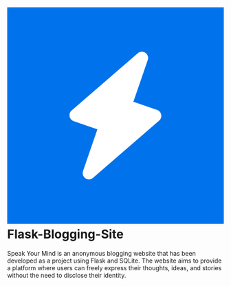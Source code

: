 # ![App Logo](static/image/Logo.png) Flask-Blogging-Site
Speak Your Mind is an anonymous blogging website that has been developed as a project using Flask and SQLite. The website aims to provide a platform where users can freely express their thoughts, ideas, and stories without the need to disclose their identity.


